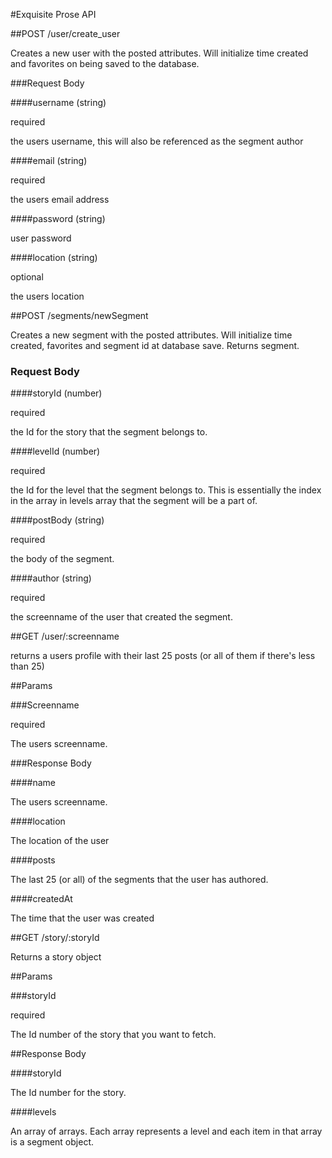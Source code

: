 #Exquisite Prose API

##POST /user/create_user

Creates a new user with the posted attributes. Will initialize time created and
favorites on being saved to the database. 

###Request Body

####username (string)

required

the users username, this will also be referenced as the segment author

####email (string)

required

the users email address

####password (string)

user password

####location (string)

optional

the users location

##POST /segments/newSegment

Creates a new segment with the posted attributes. Will initialize time created, favorites
 and segment id at database save. Returns segment.

### Request Body

####storyId (number)

required

the Id for the story that the segment belongs to.

####levelId (number)

required

the Id for the level that the segment belongs to. This is essentially the index in the
 array in levels array that the segment will be a part of.

####postBody (string)

required

the body of the segment.

####author (string)

required

the screenname of the user that created the segment.

##GET /user/:screenname

returns a users profile with their last 25 posts (or all of them if there's less than 25)

##Params

###Screenname

required

The users screenname.

###Response Body

####name

The users screenname.

####location

The location of the user

####posts

The last 25 (or all) of the segments that the user has authored.

####createdAt

The time that the user was created

##GET /story/:storyId

Returns a story object

##Params

###storyId

required

The Id number of the story that you want to fetch.

##Response Body

####storyId

The Id number for the story.

####levels

An array of arrays. Each array represents a level and each item in that array is a segment object.
